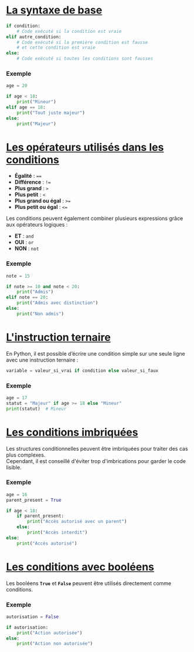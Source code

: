 # <u>La syntaxe de base</u>
```py
if condition:
    # Code exécuté si la condition est vraie
elif autre_condition:
    # Code exécuté si la première condition est fausse
    # et cette condition est vraie
else:
    # Code exécuté si toutes les conditions sont fausses
```
### Exemple
```py
age = 20

if age < 18:
    print("Mineur")
elif age == 18:
    print("Tout juste majeur")
else:
    print("Majeur")
```
# <u>Les opérateurs utilisés dans les conditions</u>
- **Égalité** : `==`
- **Différence** : `!=`
- **Plus grand** : `>`
- **Plus petit** : `<`
- **Plus grand ou égal** : `>=`
- **Plus petit ou égal** : `<=`

Les conditions peuvent également combiner plusieurs expressions grâce aux opérateurs logiques :
- **ET** : `and`
- **OUI** : `or`
- **NON** : `not`

### Exemple
```py
note = 15

if note >= 10 and note < 20:
    print("Admis")
elif note == 20:
    print("Admis avec distinction")
else:
    print("Non admis")
```
# <u>L'instruction ternaire</u>
En Python, il est possible d’écrire une condition simple sur une seule ligne avec une instruction ternaire :
```py
variable = valeur_si_vrai if condition else valeur_si_faux
```
### Exemple
```py
age = 17
statut = "Majeur" if age >= 18 else "Mineur"
print(statut)  # Mineur
```
# <u>Les conditions imbriquées</u>
Les structures conditionnelles peuvent être imbriquées pour traiter des cas plus complexes.  
Cependant, il est conseillé d'éviter trop d'imbrications pour garder le code lisible.

### Exemple

```py
age = 16
parent_present = True

if age < 18:
    if parent_present:
        print("Accès autorisé avec un parent")
    else:
        print("Accès interdit")
else:
    print("Accès autorisé")
```
# <u>Les conditions avec booléens</u>
Les booléens **`True`** et **`False`** peuvent être utilisés directement comme conditions.

### Exemple
```py
autorisation = False

if autorisation:
    print("Action autorisée")
else:
    print("Action non autorisée")
```
